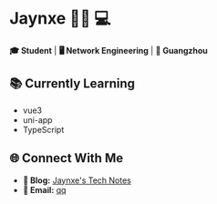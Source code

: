 # Jaynxe 👨‍🎓 💻

**🎓 Student** | **🖥️ Network Engineering** | **📍 Guangzhou**

## 📚 Currently Learning
- vue3
- uni-app
- TypeScript

## 🌐 Connect With Me
- **📝 Blog:** [Jaynxe's Tech Notes](https://nextjs-blog-xieans-projects.vercel.app)
- **📧 Email:** [qq](mailto:2742665196@qq.com)

